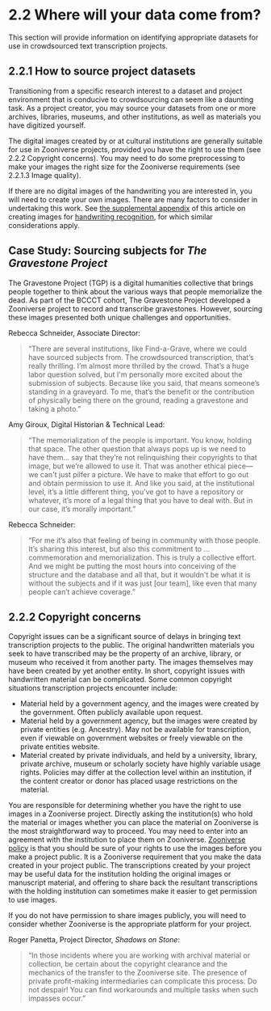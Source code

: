# 2.2 Where will your data come from?

This section will provide information on identifying appropriate datasets for use in crowdsourced text transcription projects.

## 2.2.1 How to source project datasets

Transitioning from a specific research interest to a dataset and project environment that is conducive to crowdsourcing can seem like a daunting task. As a project creator, you may source your datasets from one or more archives, libraries, museums, and other institutions, as well as materials you have digitized yourself.  

The digital images created by or at cultural institutions are generally suitable for use in Zooniverse projects, provided you have the right to use them (see 2.2.2 Copyright concerns). You may need to do some preprocessing to make your images the right size for the Zooniverse requirements (see 2.2.1.3 Image quality). 

If there are no digital images of the handwriting you are interested in, you will need to create your own images. There are many factors to consider in undertaking this work. See [the supplemental appendix](https://ars.els-cdn.com/content/image/1-s2.0-S0014498322000523-mmc1.pdf) of this article on creating images for [handwriting recognition](https://www.sciencedirect.com/science/article/pii/S0014498322000523), for which similar considerations apply. 


## Case Study: Sourcing subjects for _The Gravestone Project_ 

The Gravestone Project (TGP) is a digital humanities collective that brings people together to think about the various ways that people memorialize the dead. As part of the BCCCT cohort, The Gravestone Project developed a Zooniverse project to record and transcribe gravestones. However, sourcing these images presented both unique challenges and opportunities.

Rebecca Schneider, Associate Director:

> “There are several institutions, like Find-a-Grave, where we could have sourced subjects from. The crowdsourced transcription, that’s really thrilling. I’m almost more thrilled by the crowd. That’s a huge labor question solved, but I'm personally more excited about the submission of subjects. Because like you said, that means someone’s standing in a graveyard. To me, that’s the benefit or the contribution of physically being there on the ground, reading a gravestone and taking a photo.”

Amy Giroux, Digital Historian & Technical Lead:

> “The memorialization of the people is important. You know, holding that space. The other question that always pops up is we need to have them… say that they’re not relinquishing their copyrights to that image, but we’re allowed to use it. That was another ethical piece—we can't just pilfer a picture. We have to make that effort to go out and obtain permission to use it. And like you said, at the institutional level, it’s a little different thing, you’ve got to have a repository or whatever, it’s more of a legal thing that you have to deal with. But in our case, it’s morally important.”

Rebecca Schneider:

> “For me it’s also that feeling of being in community with those people. It’s sharing this interest, but also this commitment to … commemoration and memorialization. This is truly a collective effort. And we might be putting the most hours into conceiving of the structure and the database and all that, but it wouldn't be what it is without the subjects and if it was just [our team], like even that many people can’t achieve coverage.”


## 2.2.2 Copyright concerns

Copyright issues can be a significant source of delays in bringing text transcription projects to the public. The original handwritten materials you seek to have transcribed may be the property of an archive, library, or museum who received it from another party. The images themselves may have been created by yet another entity. In short, copyright issues with handwritten material can be complicated. Some common copyright situations transcription projects encounter include:

* Material held by a government agency, and the images were created by the government. Often publicly available upon request.
* Material held by a government agency, but the images were created by private entities (e.g. Ancestry). May not be available for transcription, even if viewable on government websites or freely viewable on the private entities website.
* Material created by private individuals, and held by a university, library, private archive, museum or scholarly society have highly variable usage rights. Policies may differ at the collection level within an institution, if the content creator or donor has placed usage restrictions on the material. 

You are responsible for determining whether you have the right to use images in a Zooniverse project. Directly asking the institution(s) who hold the material or images whether you can place the material on Zooniverse is the most straightforward way to proceed. You may need to enter into an agreement with the institution to place them on Zooniverse. [Zooniverse policy](https://help.zooniverse.org/getting-started/lab-policies/#zooniverse-policies) is that you should be sure of your rights to use the images before you make a project public. It is a Zooniverse requirement that you make the data created in your project public. The transcriptions created by your project may be useful data for the institution holding the original images or manuscript material, and offering to share back the resultant transcriptions with the holding institution can sometimes make it easier to get permission to use images. 

If you do not have permission to share images publicly, you will need to consider whether Zooniverse is the appropriate platform for your project.

Roger Panetta, Project Director, _Shadows on Stone_:

> “In those incidents where you are working with archival material or collection, be certain about the copyright clearance and the mechanics of the transfer to the Zooniverse site. The presence of private profit-making intermediaries can complicate this process. Do not despair! You can find workarounds and multiple tasks when such impasses occur.”